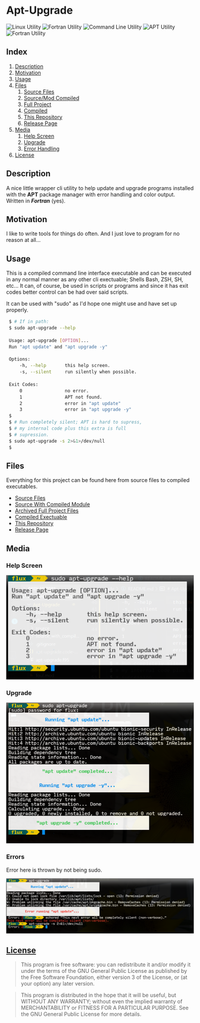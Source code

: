 # Apt-Upgrade

![Linux Utility](https://img.shields.io/static/v1?label=Utility&message=Linux&color=green) ![Fortran Utility](https://img.shields.io/static/v1?label=Utility&message=Fortran&color=blue) ![Command Line Utility](https://img.shields.io/static/v1?label=Utility&message=Command%20Line&color=blueviolet) ![APT Utility](https://img.shields.io/static/v1?label=Utility&message=APT&color=important) ![Fortran Utility](https://img.shields.io/static/v1?label=Programming&message=Fortran&color=yellow)

## Index

1. [Description](#description)
2. [Motivation](#motivation)
3. [Usage](#usage)
4. [Files](#files)
   1. [Source Files](#source)
   2. [Source/Mod Compiled](#sourcem)
   3. [Full Project](#project)
   4. [Compiled](#compiled)
   5. [This Repository](#repo)
   6. [Release Page](#release)
5. [Media](#media)
   1. [Help Screen](#help)
   2. [Upgrade](#upgrade)
   3. [Error Handling](#errors)
6. [License](#license)

## Description <a name="description"></a>

A nice little wrapper cli utility to help update and upgrade programs installed with the **APT** package manager with error handling and color output. Written in ***Fortran*** (yes).

## Motivation <a name="motivation"></a>

I like to write tools for things do often. And I just love to program for no reason at all...

## Usage <a name="usage"></a>

This is a compiled command line interface executable and can be executed in any normal manner as any other cli exectuable; Shells Bash, ZSH, SH, etc... It can, of course, be used in scripts or programs and since it has exit codes better control can be had over said scripts.

It can be used with "sudo" as I'd hope one might use and have set up properly.

```Bash
 $ # If in path:
 $ sudo apt-upgrade --help

 Usage: apt-upgrade [OPTION]...
 Run "apt update" and "apt upgrade -y"

 Options:
     -h, --help       this help screen.
     -s, --silent     run silently when possible. 

 Exit Codes:
     0                no error.
     1                APT not found.
     2                error in "apt update"       
     3                error in "apt upgrade -y"   
 $
 $ # Run completely silent; APT is hard to supress,
 $ # my internal code plus this extra is full
 $ # supression.
 $ sudo apt-upgrade -s 2>&1>/dev/null
 $
```

## Files <a name="files"></a>

Everything for this project can be found here from source files to compiled executables.

- [Source Files](./source.7z) <a name="source"></a>
- [Source With Compiled Module](./source_with_compiled_mod.7z) <a name="sourcem"></a>
- [Archived Full Project Files](./project.7z) <a name="project"></a>
- [Compiled Exectuable](./dist/apt-upgrade) <a name="compiled"></a>
- [This Repository](https://github.com/Lateralus138/Apt-Upgrade)
- [Release Page](https://lateralus138.github.io/Apt-Upgrade)

## Media <a name="media"></a>

### Help Screen

![Help Screen](./media/help.png) <a name="help"></a>

### Upgrade

![Upgrade](./media/aptupgrade.png) <a name="upgrade"></a>

### Errors

Error here is thrown by not being sudo.

![Errors](./media/errors.png) <a name="errors"></a>

## [License](./LICENSE) <a name="license"></a>

>This program is free software: you can redistribute it and/or modify it under the terms of the GNU General Public License as published by the Free Software Foundation, either version 3 of the License, or (at your option) any later version.

>This program is distributed in the hope that it will be useful, but WITHOUT ANY WARRANTY; without even the implied warranty of MERCHANTABILITY or FITNESS FOR A PARTICULAR PURPOSE.  See the GNU General Public License for more details.
